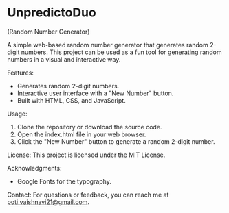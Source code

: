 # UnpredictoDuo
(Random Number Generator)

A simple web-based random number generator that generates random 2-digit numbers. This project can be used as a fun tool for generating random numbers in a visual and interactive way.

Features:
- Generates random 2-digit numbers.
- Interactive user interface with a "New Number" button.
- Built with HTML, CSS, and JavaScript.

Usage:
1. Clone the repository or download the source code.
2. Open the index.html file in your web browser.
3. Click the "New Number" button to generate a random 2-digit number.


License:
This project is licensed under the MIT License.

Acknowledgments:
- Google Fonts for the typography.

Contact:
For questions or feedback, you can reach me at poti.vaishnavi21@gmail.com.
